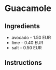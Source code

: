 # Guacamole
## Ingredients
* avocado - 1.50 EUR
* lime - 0.40 EUR
* salt - 0.50 EUR
## Instructions

